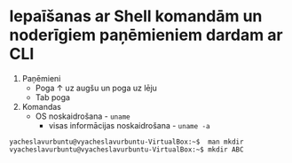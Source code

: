 # Iepaīšanas ar Shell komandām un noderīgiem paņēmieniem dardam ar CLI
1. Paņēmieni
   - Poga &#8593; uz augšu un poga uz lēju
   - Tab poga
2. Komandas
   - OS noskaidrošana - ```uname```
      - visas informācijas noskaidrošana - ```uname -a```  

```
yacheslavurbuntu@vyacheslavurbuntu-VirtualBox:~$  man mkdir  
vyacheslavurbuntu@vyacheslavurbuntu-VirtualBox:~$ mkdir ABC
```
